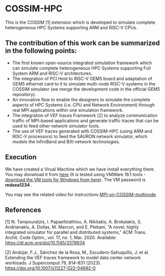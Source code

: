 # COSSIM-HPC
This is the COSSIM [1] extension which is developed to simulate complete heterogeneous HPC Systems supporting ARM and RISC-V CPUs.

## The contribution of this work can be summarized in the following points:
- The first known open-source integrated simulation framework which can simulate complete heterogeneous HPC Systems supporting Full System ARM and RISC-V architectures.
- The integration of PCI Host to RISC-V GEM5 board and adaptation of GEM5 ethernet card to it to simulate multi-node RISC-V systems in the COSSIM simulator (we merge the development code in the official GEM5 repository).
- An innovative flow to enable the designers to simulate the complete aspects of HPC Systems (i.e. CPU and Network Environment) through real MPI applications within one simulation framework.
- The integration of VEF traces Framework [2] to analyze communication traffic of MPI-based applications and generate traffic traces that can be used to feed other network simulator tools.
- The use of VEF traces generated with COSSIM-HPC (using ARM and RISC-V processors) to feed the SAURON network simulator, which models the InfiniBand and BXI network technologies.


## Execution
We have created a Virual Machine which we have install everything there. You may donwload it from [here](https://ihuedu-my.sharepoint.com/:f:/g/personal/ntampouratzis_ihu_gr/EpgTQ8xY-FtHgnLzDxYJCtQBNnVsaTyawzHqjFu7B8lxIA?e=eVKroj) (It is tested using VMWare 16.1 tools - [download the VM tools for Windows from here](http://kition.mhl.tuc.gr:8000/f/1932b6edea)). The VM password is <b>redsea1234</b> .

You may see the related video for instructions [MPI-on-COSSIM-multinode](https://ihuedu-my.sharepoint.com/:v:/g/personal/ntampouratzis_ihu_gr/ESUBDBEs3n9Jt0sJ9vCBqaoBVIqRlWH1ql45P6MrVsPmMg). 

## References
<a id="1">[1]</a> 
N. Tampouratzis, I. Papaefstathiou, A. Nikitakis, A. Brokalakis,
S. Andrianakis, A. Dollas, M. Marcon, and E. Plebani, “A novel,
highly integrated simulator for parallel and distributed systems,”
ACM Trans. Archit. Code Optim., vol. 17, no. 1, Mar. 2020.
Available: https://dl.acm.org/doi/10.1145/3378934

<a id="2">[2]</a> Andújar, F.J., Sánchez de la Rosa, M., Escudero-Sahuquillo, J. et al. Extending the VEF traces framework to model data center network workloads. J Supercomput 79, 814–831 (2023). https://doi.org/10.1007/s11227-022-04692-0
